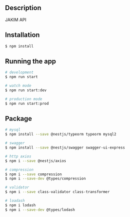 ## Description

JAKIM API

## Installation

```bash
$ npm install
```

## Running the app

```bash
# development
$ npm run start

# watch mode
$ npm run start:dev

# production mode
$ npm run start:prod
```

## Package

```bash
# mysql
$ npm install --save @nestjs/typeorm typeorm mysql2

# swagger
$ npm install --save @nestjs/swagger swagger-ui-express

# http axios
$ npm i --save @nestjs/axios

# compression
$ npm i --save compression
$ npm i --save-dev @types/compression

# validator
$ npm i --save class-validator class-transformer

# loadash
$ npm i lodash
$ npm i --save-dev @types/lodash

```